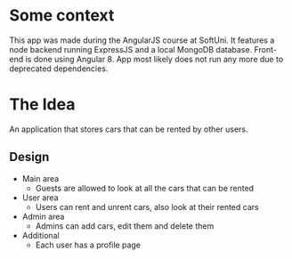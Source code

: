 # Some context
This app was made during the AngularJS course at SoftUni. It features a node backend running ExpressJS and a local MongoDB database. Front-end is done using Angular 8. App most likely does not run any more due to deprecated dependencies.

# The Idea
An application that stores cars that can be rented by other users.

## Design
* Main area
	* Guests are allowed to look at all the cars that can be rented
* User area
	* Users can rent and unrent cars, also look at their rented cars
* Admin area
	* Admins can add cars, edit them and delete them
* Additional
	* Each user has a profile page  
